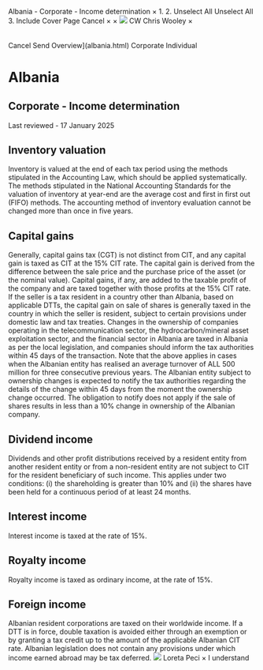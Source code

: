 Albania - Corporate - Income determination
×
1.
2.
Unselect All
Unselect All
3.
Include Cover Page
Cancel
×
×
![](-/media/world-wide-tax-summaries/attachments/global---chris-wooley.ashx%3Frev=ac5e5f3223b34096b1afc2a6009c7320&revision=ac5e5f32-23b3-4096-b1af-c2a6009c7320&hash=859B7ADC84DC2CBEC9760E9E6EE7DE6D0A8BFCDF)
CW
Chris Wooley
×
######
Cancel
Send
Overview](albania.html)
Corporate
Individual
# Albania
## Corporate - Income determination
Last reviewed - 17 January 2025
## Inventory valuation
Inventory is valued at the end of each tax period using the methods stipulated in the Accounting Law, which should be applied systematically. The methods stipulated in the National Accounting Standards for the valuation of inventory at year-end are the average cost and first in first out (FIFO) methods. The accounting method of inventory evaluation cannot be changed more than once in five years.
## Capital gains
Generally, capital gains tax (CGT) is not distinct from CIT, and any capital gain is taxed as CIT at the 15% CIT rate. The capital gain is derived from the difference between the sale price and the purchase price of the asset (or the nominal value).
Capital gains, if any, are added to the taxable profit of the company and are taxed together with those profits at the 15% CIT rate. If the seller is a tax resident in a country other than Albania, based on applicable DTTs, the capital gain on sale of shares is generally taxed in the country in which the seller is resident, subject to certain provisions under domestic law and tax treaties.
Changes in the ownership of companies operating in the telecommunication sector, the hydrocarbon/mineral asset exploitation sector, and the financial sector in Albania are taxed in Albania as per the local legislation, and companies should inform the tax authorities within 45 days of the transaction.
Note that the above applies in cases when the Albanian entity has realised an average turnover of ALL 500 million for three consecutive previous years.
The Albanian entity subject to ownership changes is expected to notify the tax authorities regarding the details of the change within 45 days from the moment the ownership change occurred.
The obligation to notify does not apply if the sale of shares results in less than a 10% change in ownership of the Albanian company.
## Dividend income
Dividends and other profit distributions received by a resident entity from another resident entity or from a non-resident entity are not subject to CIT for the resident beneficiary of such income. This applies under two conditions: (i) the shareholding is greater than 10% and (ii) the shares have been held for a continuous period of at least 24 months.
## Interest income
Interest income is taxed at the rate of 15%.
## Royalty income
Royalty income is taxed as ordinary income, at the rate of 15%.
## Foreign income
Albanian resident corporations are taxed on their worldwide income. If a DTT is in force, double taxation is avoided either through an exemption or by granting a tax credit up to the amount of the applicable Albanian CIT rate.
Albanian legislation does not contain any provisions under which income earned abroad may be tax deferred.
![](-/media/world-wide-tax-summaries/attachments/albania_kosovo---loreta_peci.ashx%3Frev=2ff41f7c01a94d039e7aafa977b384db&revision=2ff41f7c-01a9-4d03-9e7a-afa977b384db&hash=55AC396F685CC0AD5A8599FF8C86F658641A6DE5)
Loreta Peci
×
I understand